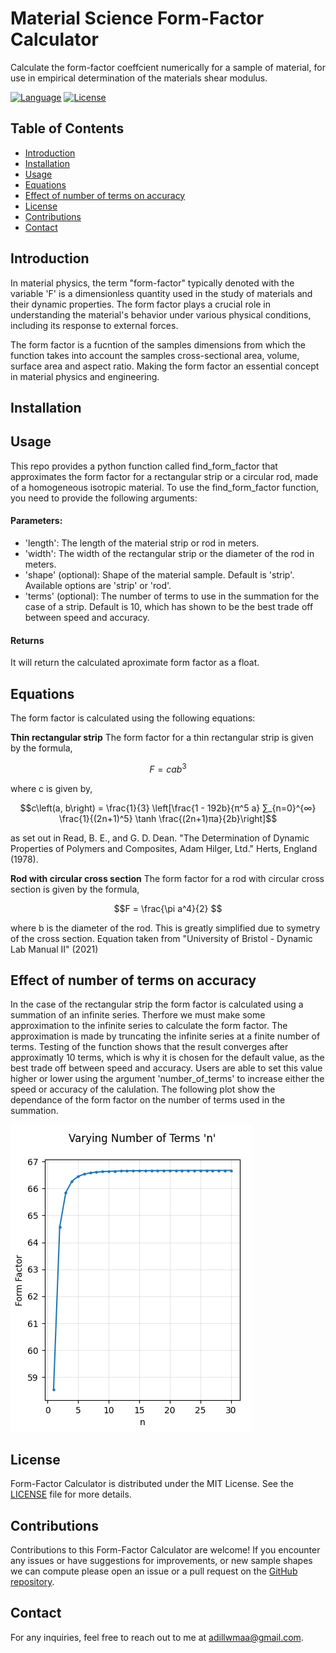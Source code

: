 # Material Science Form-Factor Calculator
Calculate the form-factor coeffcient numerically for a sample of material, for use in empirical determination of the materials shear modulus.

[![Language](https://img.shields.io/badge/language-Python-blue.svg)](https://www.python.org/)
[![License](https://img.shields.io/badge/license-MIT-brightgreen.svg)](https://opensource.org/licenses/MIT)

## Table of Contents
- [Introduction](#introduction)
- [Installation](#installation)
- [Usage](#usage)
- [Equations](#equations)
- [Effect of number of terms on accuracy](#effect-of-number-of-terms-on-accuracy)
- [License](#license)
- [Contributions](#contributions)
- [Contact](#contact)

## Introduction 
In material physics, the term "form-factor" typically denoted with the variable 'F' is a dimensionless quantity used in the study of materials and their dynamic properties. The form factor plays a crucial role in understanding the material's behavior under various physical conditions, including its response to external forces.

The form factor is a fucntion of the samples dimensions from which the function takes into account the samples cross-sectional area, volume, surface area and aspect ratio. Making the form factor an essential concept in material physics and engineering.

## Installation




## Usage
This repo provides a python function called find_form_factor that approximates the form factor for a rectangular strip or a circular rod, made of a homogeneous isotropic material. To use the find_form_factor function, you need to provide the following arguments:

#### Parameters:
- 'length': The length of the material strip or rod in meters.
- 'width': The width of the rectangular strip or the diameter of the rod in meters.
- 'shape' (optional): Shape of the material sample. Default is 'strip'. Available options are 'strip' or 'rod'.
- 'terms' (optional): The number of terms to use in the summation for the case of a strip. Default is 10, which has shown to be the best trade off between speed and accuracy.

#### Returns
It will return the calculated aproximate form factor as a float.


## Equations
The form factor is calculated using the following equations:

**Thin rectangular strip**
The form factor for a thin rectangular strip is given by the formula,

$$F = cab^3$$

where c is given by,

$$c\left(a, b\right) = \frac{1}{3} \left[\frac{1 - 192b}{π^5 a} ∑_{n=0}^{∞} \frac{1}{(2n+1)^5} \tanh \frac{(2n+1)πa}{2b}\right]$$

as set out in Read, B. E., and G. D. Dean. "The Determination of Dynamic Properties of Polymers and Composites, Adam Hilger, Ltd." Herts, England (1978).


**Rod with circular cross section**
The form factor for a rod with circular cross section is given by the formula,

$$F = \frac{\pi a^4}{2} $$

where b is the diameter of the rod. This is greatly simplified due to symetry of the cross section. Equation taken from "University of Bristol - Dynamic Lab Manual II" (2021)


## Effect of number of terms on accuracy
In the case of the rectangular strip the form factor is calculated using a summation of an infinite series. Therfore we must make some approximation to the infinite series to calculate the form factor. The approximation is made by truncating the infinite series at a finite number of terms. Testing of the function shows that the result converges after approximatly 10 terms, which is why it is chosen for the default value, as the best trade off between speed and accuracy. Users are able to set this value higher or lower using the argument 'number_of_terms' to increase either the speed or accuracy of the calulation. The following plot show the dependance of the form factor on the number of terms used in the summation.

![form factor dependance on n](Images/Form_factor_dependance.png)


## License
Form-Factor Calculator is distributed under the MIT License. See the [LICENSE](LICENSE) file for more details.

## Contributions
Contributions to this Form-Factor Calculator are welcome! If you encounter any issues or have suggestions for improvements, or new sample shapes we can compute please open an issue or a pull request on the [GitHub repository](https://github.com/adillwma/Material_Science_Form_Factor_Calculator).


## Contact
For any inquiries, feel free to reach out to me at adillwmaa@gmail.com.

















